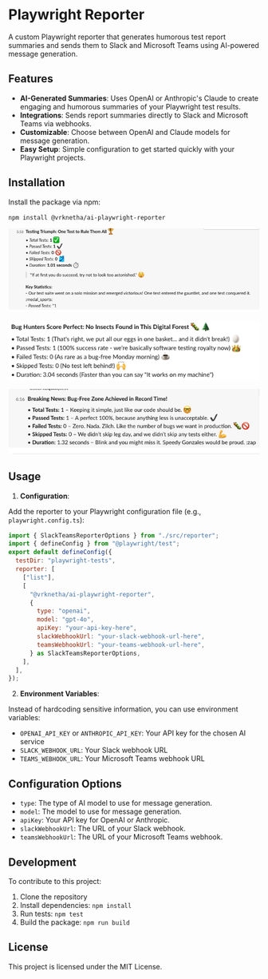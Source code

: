 # Playwright Reporter

A custom Playwright reporter that generates humorous test report summaries and sends them to Slack and Microsoft Teams using AI-powered message generation.

## Features

- **AI-Generated Summaries**: Uses OpenAI or Anthropic's Claude to create engaging and humorous summaries of your Playwright test results.
- **Integrations**: Sends report summaries directly to Slack and Microsoft Teams via webhooks.
- **Customizable**: Choose between OpenAI and Claude models for message generation.
- **Easy Setup**: Simple configuration to get started quickly with your Playwright projects.

## Installation

Install the package via npm:

```bash
npm install @vrknetha/ai-playwright-reporter
```

![image](./assets/image.png)

![image](./assets/image1.png)

![image](./assets/image2.png)

## Usage

1. **Configuration**:

Add the reporter to your Playwright configuration file (e.g., `playwright.config.ts`):

```javascript
import { SlackTeamsReporterOptions } from "./src/reporter";
import { defineConfig } from "@playwright/test";
export default defineConfig({
  testDir: "playwright-tests",
  reporter: [
    ["list"],
    [
      "@vrknetha/ai-playwright-reporter",
      {
        type: "openai",
        model: "gpt-4o",
        apiKey: "your-api-key-here",
        slackWebhookUrl: "your-slack-webhook-url-here",
        teamsWebhookUrl: "your-teams-webhook-url-here",
      } as SlackTeamsReporterOptions,
    ],
  ],
});
```

2. **Environment Variables**:

Instead of hardcoding sensitive information, you can use environment variables:

- `OPENAI_API_KEY` or `ANTHROPIC_API_KEY`: Your API key for the chosen AI service
- `SLACK_WEBHOOK_URL`: Your Slack webhook URL
- `TEAMS_WEBHOOK_URL`: Your Microsoft Teams webhook URL

## Configuration Options

- `type`: The type of AI model to use for message generation.
- `model`: The model to use for message generation.
- `apiKey`: Your API key for OpenAI or Anthropic.
- `slackWebhookUrl`: The URL of your Slack webhook.
- `teamsWebhookUrl`: The URL of your Microsoft Teams webhook.

## Development

To contribute to this project:

1. Clone the repository
2. Install dependencies: `npm install`
3. Run tests: `npm test`
4. Build the package: `npm run build`

## License

This project is licensed under the MIT License.
